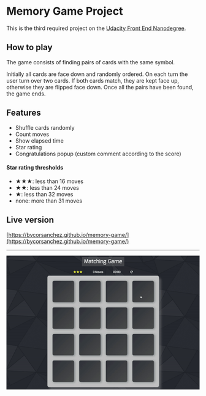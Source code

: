 # Memory Game Project

This is the third required project on the [Udacity Front End Nanodegree](https://eu.udacity.com/course/front-end-web-developer-nanodegree--nd001).

## How to play

The game consists of finding pairs of cards with the same symbol.  

Initially all cards are face down and randomly ordered. On each turn the user turn over two cards. If both cards match, they are kept face up, otherwise they are flipped face down. Once all the pairs have been found, the game ends.

## Features

* Shuffle cards randomly
* Count moves
* Show elapsed time
* Star rating
* Congratulations popup (custom comment according to the score)

#### Star rating thresholds

* ★★★: less than 16 moves
* ★★: less than 24 moves
* ★: less than 32 moves
* none: more than 31 moves

## Live version

[https://bycorsanchez.github.io/memory-game/](https://bycorsanchez.github.io/memory-game/)

----
![Memory game preview](img/web.gif)